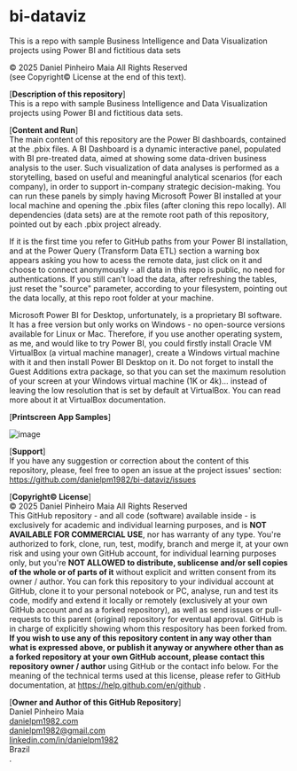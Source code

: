 # bi-dataviz
This is a repo with sample Business Intelligence and Data Visualization projects using Power BI and fictitious data sets

© 2025 Daniel Pinheiro Maia All Rights Reserved<br>
(see Copyright© License at the end of this text).

[**Description of this repository**]<br>
This is a repo with sample Business Intelligence and Data Visualization projects using Power BI and fictitious data sets.

[**Content and Run**]<br>
The main content of this repository are the Power BI dashboards, contained at the .pbix files. A BI Dashboard is a dynamic interactive panel, populated with BI pre-treated data, aimed at showing some data-driven business analysis to the user. Such visualization of data analyses is performed as a storytelling, based on useful and meaningful analytical scenarios (for each company), in order to support in-company strategic decision-making. You can run these panels by simply having Microsoft Power BI installed at your local machine and opening the .pbix files (after cloning this repo locally). All dependencies (data sets) are at the remote root path of this repository, pointed out by each .pbix project already. 

If it is the first time you refer to GitHub paths from your Power BI installation, and at the Power Query (Transform Data ETL) section a warning box appears asking you how to acess the remote data, just click on it and choose to connect anonymously - all data in this repo is public, no need for authentications. If you still can't load the data, after refreshing the tables, just reset the "source" parameter, according to your filesystem, pointing out the data locally, at this repo root folder at your machine.

Microsoft Power BI for Desktop, unfortunately, is a proprietary BI software. It has a free version but only works on Windows - no open-source versions available for Linux or Mac. Therefore, if you use another operating system, as me, and would like to try Power BI, you could firstly install Oracle VM VirtualBox (a virtual machine manager), create a Windows virtual machine with it and then install Power BI Desktop on it. Do not forget to install the Guest Additions extra package, so that you can set the maximum resolution of your screen at your Windows virtual machine (1K or 4k)... instead of leaving the low resolution that is set by default at VirtualBox. You can read more about it at VirtualBox documentation.

[**Printscreen App Samples**]<br>

![image](...)

[**Support**]<br>
If you have any suggestion or correction about the content of this repository, please, feel free to open an issue at the project issues' section:<br>
https://github.com/danielpm1982/bi-dataviz/issues

[**Copyright© License**]<br>
© 2025 Daniel Pinheiro Maia All Rights Reserved<br>
This GitHub repository - and all code (software) available inside - is exclusively for academic and individual learning purposes, and is **NOT AVAILABLE FOR COMMERCIAL USE**, nor has warranty of any type. You're authorized to fork, clone, run, test, modify, branch and merge it, at your own risk and using your own GitHub account, for individual learning purposes only, but you're **NOT ALLOWED to distribute, sublicense and/or sell copies of the whole or of parts of it** without explicit and written consent from its owner / author. You can fork this repository to your individual account at GitHub, clone it to your personal notebook or PC, analyse, run and test its code, modify and extend it locally or remotely (exclusively at your own GitHub account and as a forked repository), as well as send issues or pull-requests to this parent (original) repository for eventual approval. GitHub is in charge of explicitly showing whom this respository has been forked from. **If you wish to use any of this repository content in any way other than what is expressed above, or publish it anyway or anywhere other than as a forked repository at your own GitHub account, please contact this repository owner / author** using GitHub or the contact info below. For the meaning of the technical terms used at this license, please refer to GitHub documentation, at https://help.github.com/en/github .

[**Owner and Author of this GitHub Repository**]<br>
Daniel Pinheiro Maia<br>
[danielpm1982.com](https://www.danielpm1982.com)<br>
danielpm1982@gmail.com<br>
[linkedin.com/in/danielpm1982](https://www.linkedin.com/in/danielpm1982)<br>
Brazil<br>
.
